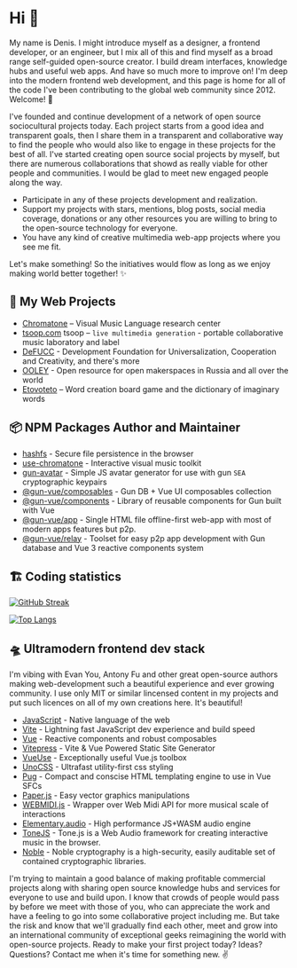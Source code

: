 # Hi 👋

My name is Denis. I might introduce myself as a designer, a frontend developer, or an engineer, but I mix all of this and find myself as a broad range self-guided open-source creator. I build dream interfaces, knowledge hubs and useful web apps. And have so much more to improve on! I'm deep into the modern frontend web development, and this page is home for all of the code I've been contributing to the global web community since 2012. Welcome! 🌊

I've founded and continue development of a network of open source sociocultural projects today. Each project starts from a good idea and transparent goals, then I share them in a transparent and collaborative way to find the people who would also like to engage in these projects for the best of all. I've started creating open source social projects by myself, but there are numerous collaborations that showd as really viable for other people and communities. I would be glad to meet new engaged people along the way. 

- Participate in any of these projects development and realization.
- Support my projects with stars, mentions, blog posts, social media coverage, donations or any other resources you are willing to bring to the open-source technology for everyone.
- You have any kind of creative multimedia web-app projects where you see me fit. 
 
Let's make something! So the initiatives would flow as long as we enjoy making world better together! ✨

## 💎 My Web Projects 

- [Chromatone](https://github.com/chromatone) – Visual Music Language research center
- [tsoop.com](https://github.com/tsoop-com) tsoop – `live multimedia generation` - portable collaborative music laboratory and label
- [DeFUCC](https://github.com/DeFUCC) - Development Foundation for Universalization, Cooperation and Creativity, and there's more
- [OOLEY](https://github.com/ooley42) - Open resource for open makerspaces in Russia and all over the world
- [Etovoteto](https://github.com/etovoteto) – Word creation board game and the dictionary of imaginary words

## 📦 NPM Packages Author and Maintainer

- [hashfs](https://www.npmjs.com/package/hashfs) - Secure file persistence in the browser
- [use-chromatone](https://www.npmjs.com/package/use-chromatone) - Interactive visual music toolkit
- [gun-avatar](https://www.npmjs.com/package/gun-avatar) - Simple JS avatar generator for use with gun `SEA` cryptographic keypairs
- [@gun-vue/composables](https://www.npmjs.com/package/@gun-vue/composables) - Gun DB + Vue UI composables collection
- [@gun-vue/components](https://www.npmjs.com/package/@gun-vue/components) - Library of reusable components for Gun built with Vue
- [@gun-vue/app](https://www.npmjs.com/package/@gun-vue/app) - Single HTML file offline-first web-app with most of modern apps features but p2p. 
- [@gun-vue/relay](https://www.npmjs.com/package/@gun-vue/relay) - Toolset for easy p2p app development with Gun database and Vue 3 reactive components system

## 🏗️  Coding statistics

[![GitHub Streak](http://github-readme-streak-stats.herokuapp.com?user=davay42&theme=dark&background=000000)](https://git.io/streak-stats)

[![Top Langs](https://github-readme-stats.vercel.app/api/top-langs/?username=davay42&layout=compact&theme=vision-friendly-dark)](https://github.com/anuraghazra/github-readme-stats)

## 🛸 Ultramodern frontend dev stack

I'm vibing with Evan You, Antony Fu and other great open-source authors making web-development such a beautiful experience and ever growing community. I use only MIT or similar lincensed content in my projects and put such licences on all of my own creations here. It's beautiful!

- [JavaScript](https://developer.mozilla.org/en-US/docs/Web/JavaScript) - Native language of the web
- [Vite](https://vitejs.dev) - Lightning fast JavaScript dev experience and build speed
- [Vue](https://vuejs.org) - Reactive components and robust composables
- [Vitepress](https://vitepress.dev/) - Vite & Vue Powered Static Site Generator
- [VueUse](https://vueuse.org) - Exceptionally useful Vue.js toolbox
- [UnoCSS](https://unocss.dev/) - Ultrafast utility-first css styling
- [Pug](https://pugjs.org) - Compact and conscise HTML templating engine to use in Vue SFCs
- [Paper.js](http://paperjs.org) - Easy vector graphics manipulations
- [WEBMIDI.js](https://webmidijs.org/) - Wrapper over Web Midi API for more musical scale of interactions
- [Elementary.audio](https://elementary.audio) - High performance JS+WASM audio engine
- [ToneJS](https://tonejs.github.io/) - Tone.js is a Web Audio framework for creating interactive music in the browser. 
- [Noble](https://paulmillr.com/noble/) - Noble cryptography is a high-security, easily auditable set of contained cryptographic libraries.

I'm trying to maintain a good balance of making profitable commercial projects along with sharing open source knowledge hubs and services for everyone to use and build upon. I know that crowds of people would pass by before we meet with those of you, who can appreciate the work and have a feeling to go into some collaborative project including me. But take the risk and know that we'll gradually find each other, meet and grow into an international community of exceptional geeks reimagining the world with open-source projects. Ready to make your first project today? Ideas? Questions? Contact me when it's time for something new. ✌️
